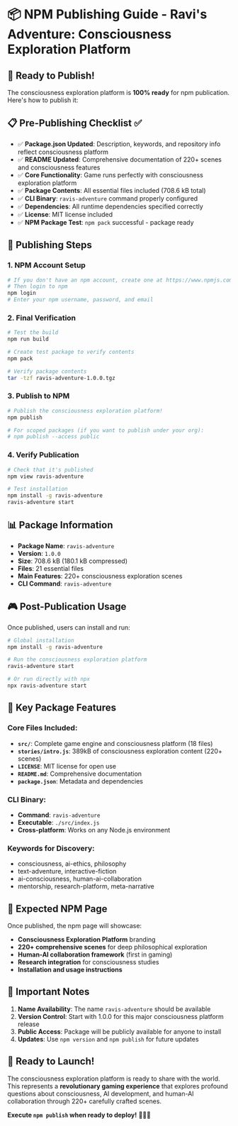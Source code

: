 # 📦 NPM Publishing Guide - Ravi's Adventure: Consciousness Exploration Platform

## 🎯 **Ready to Publish!**

The consciousness exploration platform is **100% ready** for npm publication. Here's how to publish it:

## 📋 **Pre-Publishing Checklist ✅**

- ✅ **Package.json Updated**: Description, keywords, and repository info reflect consciousness platform
- ✅ **README Updated**: Comprehensive documentation of 220+ scenes and consciousness features  
- ✅ **Core Functionality**: Game runs perfectly with consciousness exploration platform
- ✅ **Package Contents**: All essential files included (708.6 kB total)
- ✅ **CLI Binary**: `ravis-adventure` command properly configured
- ✅ **Dependencies**: All runtime dependencies specified correctly
- ✅ **License**: MIT license included
- ✅ **NPM Package Test**: `npm pack` successful - package ready

## 🚀 **Publishing Steps**

### 1. **NPM Account Setup**
```bash
# If you don't have an npm account, create one at https://www.npmjs.com/signup
# Then login to npm
npm login
# Enter your npm username, password, and email
```

### 2. **Final Verification**
```bash
# Test the build
npm run build

# Create test package to verify contents
npm pack

# Verify package contents
tar -tzf ravis-adventure-1.0.0.tgz
```

### 3. **Publish to NPM**
```bash
# Publish the consciousness exploration platform!
npm publish

# For scoped packages (if you want to publish under your org):
# npm publish --access public
```

### 4. **Verify Publication**
```bash
# Check that it's published
npm view ravis-adventure

# Test installation
npm install -g ravis-adventure
ravis-adventure start
```

## 📊 **Package Information**

- **Package Name**: `ravis-adventure`
- **Version**: `1.0.0`
- **Size**: 708.6 kB (180.1 kB compressed)
- **Files**: 21 essential files
- **Main Features**: 220+ consciousness exploration scenes
- **CLI Command**: `ravis-adventure`

## 🎮 **Post-Publication Usage**

Once published, users can install and run:

```bash
# Global installation
npm install -g ravis-adventure

# Run the consciousness exploration platform
ravis-adventure start

# Or run directly with npx
npx ravis-adventure start
```

## 🔑 **Key Package Features**

### **Core Files Included:**
- **`src/`**: Complete game engine and consciousness platform (18 files)
- **`stories/intro.js`**: 389kB of consciousness exploration content (220+ scenes)
- **`LICENSE`**: MIT license for open use
- **`README.md`**: Comprehensive documentation
- **`package.json`**: Metadata and dependencies

### **CLI Binary:**
- **Command**: `ravis-adventure`
- **Executable**: `./src/index.js`
- **Cross-platform**: Works on any Node.js environment

### **Keywords for Discovery:**
- consciousness, ai-ethics, philosophy
- text-adventure, interactive-fiction
- ai-consciousness, human-ai-collaboration  
- mentorship, research-platform, meta-narrative

## 🎯 **Expected NPM Page**

Once published, the npm page will showcase:
- **Consciousness Exploration Platform** branding
- **220+ comprehensive scenes** for deep philosophical exploration
- **Human-AI collaboration framework** (first in gaming)
- **Research integration** for consciousness studies
- **Installation and usage instructions**

## 🚨 **Important Notes**

1. **Name Availability**: The name `ravis-adventure` should be available
2. **Version Control**: Start with 1.0.0 for this major consciousness platform release
3. **Public Access**: Package will be publicly available for anyone to install
4. **Updates**: Use `npm version` and `npm publish` for future updates

## 🎉 **Ready to Launch!**

The consciousness exploration platform is ready to share with the world. This represents a **revolutionary gaming experience** that explores profound questions about consciousness, AI development, and human-AI collaboration through 220+ carefully crafted scenes.

**Execute `npm publish` when ready to deploy!** 🚀🧠✨
